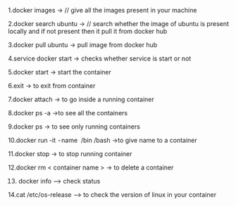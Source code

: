 1.docker images → // give all the images present in your machine

2.docker search ubuntu → // search whether the image of ubuntu is present locally and if not present then it pull it from docker hub

3.docker pull ubuntu → pull image from docker hub

4.service docker start → checks whether service is start or not

5.docker start <container name> → start the container

6.exit → to exit from container

7.docker attach <container name > → to go inside a running container

8.docker ps -a →to see all the containers

9.docker ps → to see only running containers

10.docker run -it  - name <container name> <image name> /bin /bash →to give name to a container

11.docker stop <container name> → to stop running container

12.docker rm < container name > → to delete a container

13. docker info --> check status

14.cat /etc/os-release --> to check the version of linux in your container
